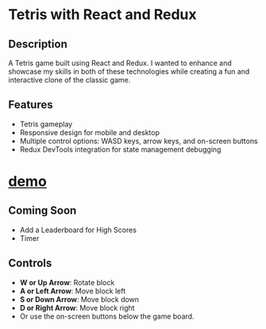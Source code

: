 # Tetris with React and Redux

## Description

A Tetris game built using React and Redux. I wanted to enhance and showcase my skills in both of these technologies while creating a fun and interactive clone of the classic game.

## Features

- Tetris gameplay
- Responsive design for mobile and desktop
- Multiple control options: WASD keys, arrow keys, and on-screen buttons
- Redux DevTools integration for state management debugging


# [demo](https://bd5e9aab.tetrisrr.pages.dev//)


## Coming Soon

- Add a Leaderboard for High Scores
- Timer

## Controls

- **W or Up Arrow**: Rotate block
- **A or Left Arrow**: Move block left
- **S or Down Arrow**: Move block down
- **D or Right Arrow**: Move block right
- Or use the on-screen buttons below the game board.
